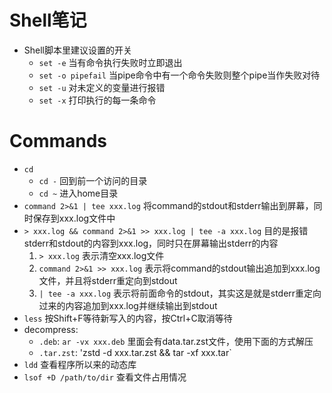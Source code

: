 # Shell笔记

- Shell脚本里建议设置的开关
  - `set -e` 当有命令执行失败时立即退出
  - `set -o pipefail` 当pipe命令中有一个命令失败则整个pipe当作失败对待
  - `set -u` 对未定义的变量进行报错
  - `set -x` 打印执行的每一条命令

# Commands

- `cd`
  - `cd -` 回到前一个访问的目录
  - `cd ~` 进入home目录
- `command 2>&1 | tee xxx.log` 将command的stdout和stderr输出到屏幕，同时保存到xxx.log文件中
- `> xxx.log && command 2>&1 >> xxx.log | tee -a xxx.log` 目的是报错stderr和stdout的内容到xxx.log，同时只在屏幕输出stderr的内容
  1. `> xxx.log` 表示清空xxx.log文件
  2. `command 2>&1 >> xxx.log` 表示将command的stdout输出追加到xxx.log文件，并且将stderr重定向到stdout
  3. `| tee -a xxx.log` 表示将前面命令的stdout，其实这是就是stderr重定向过来的内容追加到xxx.log并继续输出到stdout
- `less` 按Shift+F等待新写入的内容，按Ctrl+C取消等待
- decompress:
  - `.deb`: `ar -vx xxx.deb` 里面会有data.tar.zst文件，使用下面的方式解压
  - `.tar.zst`: 'zstd -d xxx.tar.zst && tar -xf xxx.tar`
- `ldd` 查看程序所以来的动态库
- `lsof +D /path/to/dir` 查看文件占用情况
